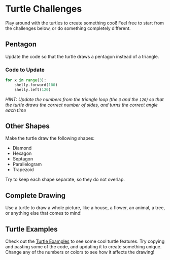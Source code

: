 # Turtle Challenges
Play around with the turtles to create something cool! Feel free to start from the challenges below, or do something completely different.

## Pentagon
Update the code so that the turtle draws a pentagon instead of a triangle.

### Code to Update
```python
for x in range(3):
    shelly.forward(100)
    shelly.left(120)
```

_HINT: Update the numbers from the triangle loop (the `3` and the `120`) so that the turtle draws the correct number of sides, and turns the correct angle each time_

## Other Shapes
Make the turtle draw the following shapes:
- Diamond
- Hexagon
- Septagon
- Parallelogram
- Trapezoid

Try to keep each shape separate, so they do not overlap.

## Complete Drawing
Use a turtle to draw a whole picture, like a house, a flower, an animal, a tree, or anything else that comes to mind!

## Turtle Examples
Check out the [Turtle Examples](TurtleExamples.md) to see some cool turtle features. Try copying and pasting some of the code, and updating it to create something unique. Change any of the numbers or colors to see how it affects the drawing!